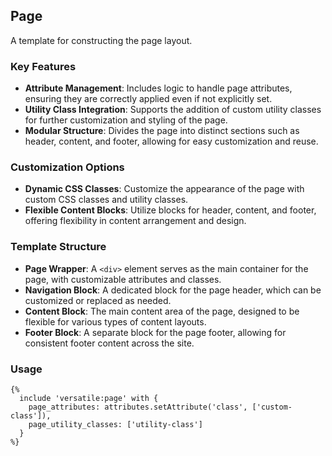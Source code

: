 ## Page

A template for constructing the page layout.

### Key Features

- **Attribute Management**: Includes logic to handle page attributes, ensuring they are correctly applied even if not explicitly set.
- **Utility Class Integration**: Supports the addition of custom utility classes for further customization and styling of the page.
- **Modular Structure**: Divides the page into distinct sections such as header, content, and footer, allowing for easy customization and reuse.

### Customization Options

- **Dynamic CSS Classes**: Customize the appearance of the page with custom CSS classes and utility classes.
- **Flexible Content Blocks**: Utilize blocks for header, content, and footer, offering flexibility in content arrangement and design.

### Template Structure

- **Page Wrapper**: A `<div>` element serves as the main container for the page, with customizable attributes and classes.
- **Navigation Block**: A dedicated block for the page header, which can be customized or replaced as needed.
- **Content Block**: The main content area of the page, designed to be flexible for various types of content layouts.
- **Footer Block**: A separate block for the page footer, allowing for consistent footer content across the site.

### Usage

```twig
{%
  include 'versatile:page' with {
    page_attributes: attributes.setAttribute('class', ['custom-class']),
    page_utility_classes: ['utility-class']
  }
%}
```
